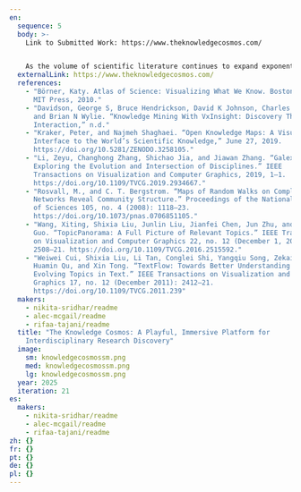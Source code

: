 ```yaml
---
en:
  sequence: 5
  body: >-
    Link to Submitted Work: https://www.theknowledgecosmos.com/


    As the volume of scientific literature continues to expand exponentially, traditional research tools struggle to keep pace—often reinforcing disciplinary silos and limiting opportunities for discovery. The Knowledge Cosmos reimagines research exploration through an interactive, 3D visualization platform that treats science not as a static repository, but as a navigable universe. By spatializing 17 million academic papers based on semantic similarity, the platform enables users to explore the structure of knowledge intuitively, uncover interdisciplinary connections, and identify under-explored gaps. Drawing on principles of play, immersion, and serendipity, The Knowledge Cosmos democratizes the bird’s-eye view of research and encourages curiosity-driven inquiry among a wide range of users—from students and educators to independent thinkers and lifelong learners.
  externalLink: https://www.theknowledgecosmos.com/
  references:
    - "Börner, Katy. Atlas of Science: Visualizing What We Know. Boston, MA: The
      MIT Press, 2010."
    - "Davidson, George S, Bruce Hendrickson, David K Johnson, Charles E Meyers,
      and Brian N Wylie. “Knowledge Mining With VxInsight: Discovery Through
      Interaction,” n.d."
    - "Kraker, Peter, and Najmeh Shaghaei. “Open Knowledge Maps: A Visual
      Interface to the World’s Scientific Knowledge,” June 27, 2019.
      https://doi.org/10.5281/ZENODO.3258105."
    - "Li, Zeyu, Changhong Zhang, Shichao Jia, and Jiawan Zhang. “Galex:
      Exploring the Evolution and Intersection of Disciplines.” IEEE
      Transactions on Visualization and Computer Graphics, 2019, 1–1.
      https://doi.org/10.1109/TVCG.2019.2934667."
    - "Rosvall, M., and C. T. Bergstrom. “Maps of Random Walks on Complex
      Networks Reveal Community Structure.” Proceedings of the National Academy
      of Sciences 105, no. 4 (2008): 1118–23.
      https://doi.org/10.1073/pnas.0706851105."
    - "Wang, Xiting, Shixia Liu, Junlin Liu, Jianfei Chen, Jun Zhu, and Baining
      Guo. “TopicPanorama: A Full Picture of Relevant Topics.” IEEE Transactions
      on Visualization and Computer Graphics 22, no. 12 (December 1, 2016):
      2508–21. https://doi.org/10.1109/TVCG.2016.2515592."
    - "Weiwei Cui, Shixia Liu, Li Tan, Conglei Shi, Yangqiu Song, Zekai Gao,
      Huamin Qu, and Xin Tong. “TextFlow: Towards Better Understanding of
      Evolving Topics in Text.” IEEE Transactions on Visualization and Computer
      Graphics 17, no. 12 (December 2011): 2412–21.
      https://doi.org/10.1109/TVCG.2011.239"
  makers:
    - nikita-sridhar/readme
    - alec-mcgail/readme
    - rifaa-tajani/readme
  title: "The Knowledge Cosmos: A Playful, Immersive Platform for
    Interdisciplinary Research Discovery"
  image:
    sm: knowledgecosmossm.png
    med: knowledgecosmossm.png
    lg: knowledgecosmossm.png
  year: 2025
  iteration: 21
es:
  makers:
    - nikita-sridhar/readme
    - alec-mcgail/readme
    - rifaa-tajani/readme
zh: {}
fr: {}
pt: {}
de: {}
pl: {}
---
```

